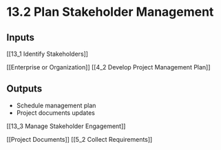 # 13.2 Plan Stakeholder Management

## Inputs

[[13_1 Identify Stakeholders]]

[[Enterprise or Organization]]
[[4_2 Develop Project Management Plan]]


## Outputs

* Schedule management plan
* Project documents updates

[[13_3 Manage Stakeholder Engagement]]

[[Project Documents]]
[[5_2 Collect Requirements]]

